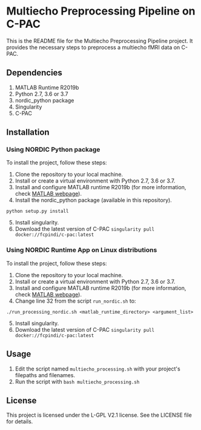 # Multiecho Preprocessing Pipeline on C-PAC

This is the README file for the Multiecho Preprocessing Pipeline project. It provides the necessary steps to preprocess a multiecho fMRI data on C-PAC.

## Dependencies

1. MATLAB Runtime R2019b
2. Python 2.7, 3.6 or 3.7
3. nordic_python package
4. Singularity
5. C-PAC

## Installation

### Using NORDIC Python package
To install the project, follow these steps:

1. Clone the repository to your local machine.
2. Install or create a virtual environment with Python 2.7, 3.6 or 3.7.
3. Install and configure MATLAB runtime R2019b (for more information, check [MATLAB webpage](https://www.mathworks.com/products/compiler/matlab-runtime.html)).
4. Install the nordic_python package (available in this repository).
```
python setup.py install
```
5. Install singularity.
6. Download the latest version of C-PAC `singularity pull docker://fcpindi/c-pac:latest`

### Using NORDIC Runtime App on Linux distributions
To install the project, follow these steps:

1. Clone the repository to your local machine.
2. Install or create a virtual environment with Python 2.7, 3.6 or 3.7.
3. Install and configure MATLAB runtime R2019b (for more information, check [MATLAB webpage](https://www.mathworks.com/products/compiler/matlab-runtime.html)). 
4. Change line 32 from the script `run_nordic.sh` to:
```
./run_processing_nordic.sh <matlab_runtime_directory> <argument_list>
```
5. Install singularity.
6. Download the latest version of C-PAC `singularity pull docker://fcpindi/c-pac:latest`

## Usage

1. Edit the script named `multiecho_processing.sh` with your project's filepaths and filenames.
2. Run the script with `bash multiecho_processing.sh`

## License

This project is licensed under the L-GPL V2.1 license. See the LICENSE file for details.

